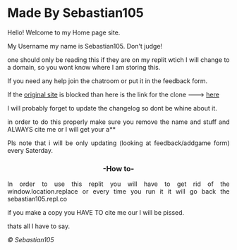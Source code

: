 <DOCTYPE html>
<head>
<body style="text-align:justify">
<h1 style="text-aligh:center">Made By Sebastian105</h1>
<p>Hello! Welcome to my Home page site.</P><p>My Username my name is Sebastian105. Don't judge!</p>
<P>one should only be reading this if they are on my replit wtich I will change to a domain, so you wont know where I am storing this.</P>

<p>If you need any help join the chatroom or put it in the feedback form.</p>
  <p>If the <a href="school.sebastian105.repl.co">original site</a> is blocked than here is the link for the clone ---> <a href="school2.sebastian105.repl.co">here</a></p>
<p>I will probably forget to update the changelog so dont be whine about it.</p>

<p>in order to do this properly make sure you remove the name and stuff and ALWAYS cite me or I will get your a**</p>
<p>Pls note that i will be only updating (looking at feedback/addgame form) every Saterday.</p>
<h3 style="text-align: center;">-How to-</h3>
<p>In order to use this replit you will have to get rid of the window.location.replace or every time you run it it will go back the sebastian105.repl.co</p>
<p>if you make a copy you HAVE TO cite me our I will be pissed.</p>
<p>thats all I have to say.</p>
<footer><p style="font-style:italic">© Sebastian105</p></footer>
